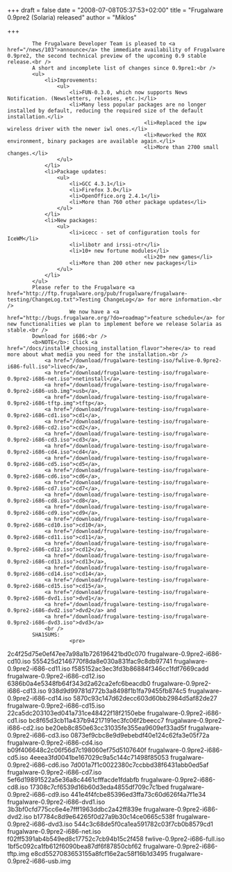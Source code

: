 
+++
draft = false
date = "2008-07-08T05:37:53+02:00"
title = "Frugalware 0.9pre2 (Solaria) released"
author = "Miklos"

+++

            The Frugalware Developer Team is pleased to <a href="/news/103">announce</a> the immediate availability of Frugalware 0.9pre2, the second technical preview of the upcoming 0.9 stable release.<br />
            A short and incomplete list of changes since 0.9pre1:<br />
            <ul>
                <li>Improvements:
                    <ul>
                        <li>FUN-0.3.0, which now supports News Notification. (Newsletters, releases, etc.)</li>
                        <li>Many less popular packages are no longer installed by default, reducing the required size of the default installation.</li>
                                                <li>Replaced the ipw wireless driver with the newer iwl ones.</li>
                                                <li>Reworked the ROX environment, binary packages are available again.</li>
                                                <li>More than 2700 small changes.</li>
                    </ul>
                </li>
                <li>Package updates:
                    <ul>
                        <li>GCC 4.3.1</li>
                        <li>Firefox 3.0</li>
                        <li>OpenOffice.org 2.4.1</li>
                        <li>More than 760 other package updates</li>
                    </ul>
                </li>
                <li>New packages:
                    <ul>
                        <li>icecc - set of configuration tools for IceWM</li>
                        <li>libotr and irssi-otr</li>
                        <li>10+ new fortune modules</li>
                                                <li>20+ new games</li>
                        <li>More than 200 other new packages</li>
                    </ul>
                </li>
            </ul>
            Please refer to the Frugalware <a href="http://ftp.frugalware.org/pub/frugalware/frugalware-testing/ChangeLog.txt">Testing ChangeLog</a> for more information.<br />
                        We now have a <a href="http://bugs.frugalware.org/?do=roadmap">feature schedule</a> for new functionalities we plan to implement before we release Solaria as stable.<br />
            Download for i686:<br />
            <b>NOTE</b>: Click <a href="/docs/install#_choosing_installation_flavor">here</a> to read more about what media you need for the installation.<br />
                <a href="/download/frugalware-testing-iso/fwlive-0.9pre2-i686-full.iso">livecd</a>,
                <a href="/download/frugalware-testing-iso/frugalware-0.9pre2-i686-net.iso">netinstall</a>,
                <a href="/download/frugalware-testing-iso/frugalware-0.9pre2-i686-usb.img">usb</a>,
                <a href="/download/frugalware-testing-iso/frugalware-0.9pre2-i686-tftp.img">tftp</a>,
                <a href="/download/frugalware-testing-iso/frugalware-0.9pre2-i686-cd1.iso">cd1</a>,
                <a href="/download/frugalware-testing-iso/frugalware-0.9pre2-i686-cd2.iso">cd2</a>,
                <a href="/download/frugalware-testing-iso/frugalware-0.9pre2-i686-cd3.iso">cd3</a>,
                <a href="/download/frugalware-testing-iso/frugalware-0.9pre2-i686-cd4.iso">cd4</a>,
                <a href="/download/frugalware-testing-iso/frugalware-0.9pre2-i686-cd5.iso">cd5</a>,
                <a href="/download/frugalware-testing-iso/frugalware-0.9pre2-i686-cd6.iso">cd6</a>,
                <a href="/download/frugalware-testing-iso/frugalware-0.9pre2-i686-cd7.iso">cd7</a>,
                <a href="/download/frugalware-testing-iso/frugalware-0.9pre2-i686-cd8.iso">cd8</a>,
                <a href="/download/frugalware-testing-iso/frugalware-0.9pre2-i686-cd9.iso">cd9</a>,
                <a href="/download/frugalware-testing-iso/frugalware-0.9pre2-i686-cd10.iso">cd10</a>,
                <a href="/download/frugalware-testing-iso/frugalware-0.9pre2-i686-cd11.iso">cd11</a>,
                <a href="/download/frugalware-testing-iso/frugalware-0.9pre2-i686-cd12.iso">cd12</a>,
                <a href="/download/frugalware-testing-iso/frugalware-0.9pre2-i686-cd13.iso">cd13</a>,
                <a href="/download/frugalware-testing-iso/frugalware-0.9pre2-i686-cd14.iso">cd14</a>,
                <a href="/download/frugalware-testing-iso/frugalware-0.9pre2-i686-cd15.iso">cd15</a>,
                <a href="/download/frugalware-testing-iso/frugalware-0.9pre2-i686-dvd1.iso">dvd1</a>,
                <a href="/download/frugalware-testing-iso/frugalware-0.9pre2-i686-dvd2.iso">dvd2</a> and
                <a href="/download/frugalware-testing-iso/frugalware-0.9pre2-i686-dvd3.iso">dvd3</a>
                <br />
            SHA1SUMS:
                        <pre>
2c4f25d75e0ef47ee7a98a1b726196421bd0c070  frugalware-0.9pre2-i686-cd10.iso
555425d2146770f8da8e030a831fac9c8db97741  frugalware-0.9pre2-i686-cd11.iso
f585152ac3ec3fd3b86884f346cc1fdf7669cadd  frugalware-0.9pre2-i686-cd12.iso
6386b0a4e5348fb64f343d2a62ca2efc6beacdb0  frugalware-0.9pre2-i686-cd13.iso
938d9d99781d772b3a8498f1b1fa79455fb874c5  frugalware-0.9pre2-i686-cd14.iso
5870c93c147d62decc603d60bb2984d5af82de27  frugalware-0.9pre2-i686-cd15.iso
22ca5dc203103ed041a731ce48422f18f2150ebe  frugalware-0.9pre2-i686-cd1.iso
bc8f65d3cb11a437b94217191ec3fc06f2beecc7  frugalware-0.9pre2-i686-cd2.iso
be20eb8c850e63cc31035fe355ea9609ef33ad5f  frugalware-0.9pre2-i686-cd3.iso
0873ef9cbc8e9d9ebebdf40e124c62fa3e05f72a  frugalware-0.9pre2-i686-cd4.iso
b09f406648c2c06f56d7c198060ef75d5107640f  frugalware-0.9pre2-i686-cd5.iso
4eeea3fd0041be167029c9a5c144c71498f85053  frugalware-0.9pre2-i686-cd6.iso
7d001a7f1c0022380c7ccbbd38f6431abb0ed5af  frugalware-0.9pre2-i686-cd7.iso
5ef6d19891522a5e36a8c4461cfffacde1fdabfb  frugalware-0.9pre2-i686-cd8.iso
17308c7cf6539d16b60d3eda4855df709c7c1bed  frugalware-0.9pre2-i686-cd9.iso
441e4f4fcbe85396ed3ffa73c60d626f4a7f1e34  frugalware-0.9pre2-i686-dvd1.iso
3b3bf0cfd775cc6e4e7fff1963ddbc2a42ff839e  frugalware-0.9pre2-i686-dvd2.iso
b17784c8d9e64265f0d27a9b30c14ce0665c538f  frugalware-0.9pre2-i686-dvd3.iso
544c3c68de5f0ca1ea591782c03f7cb0b8579cd1  frugalware-0.9pre2-i686-net.iso
f02ff5391ab4b549ed8c17752c7cb94b15c2f458  fwlive-0.9pre2-i686-full.iso
1bf5c092ca1fb612f6090bea87df6f87850cbf62  frugalware-0.9pre2-i686-tftp.img
e8cd5527083653155a8fcf16e2ac58f16b1d3495  frugalware-0.9pre2-i686-usb.img
            </pre>
            
        